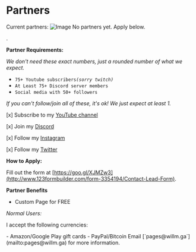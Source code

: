 # Partners

Current partners:
![Image](https://dynocc.tk/files/alone.png)
No partners yet.  Apply below.

.

**Partner Requirements:** 

*We don't need these exact numbers, just a rounded number of what we expect.*

- `75+ Youtube subscribers`*`(sorry twitch)`*
- `At Least 75+ Discord server members`
- `Social media with 50+ followers`

*If you can't follow/join all of these, it's ok! We just expect at least 1.*

[x] Subscribe to my [YouTube channel](https://youtube.com/willhasawesomeshoes)

[x] Join my [Discord](https://discord.me/whas)

[x] Follow my [Instagram](https://instagram.com/willonyt)

[x] Follow my [Twitter](https://twitter.com/willmccrudden)

**How to Apply:**

Fill out the form at [https://goo.gl/XJMZw3](http://www.123formbuilder.com/form-3354194/Contact-Lead-Form).

**Partner Benefits**
- Custom Page for FREE

*Normal Users:*
<p>I accept the following currencies:</p>
- Amazon/Google Play gift cards
- PayPal/Bitcoin 
Email [`pages@willm.ga`](mailto:pages@willm.ga) for more information.
<a name="benefits"></a> 
